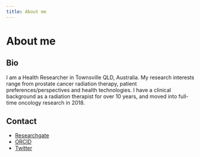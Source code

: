 ```yaml
---
title: About me
---
```


# About me

## Bio

I am a Health Researcher in Townsville QLD, Australia. My research interests range from prostate cancer radiation therapy, patient preferences/perspectives and health technologies. I have a clinical background as a radiation therapist for over 10 years, and moved into full-time oncology research in 2018. 

## Contact

- [Researchgate](https://www.researchgate.net/profile/Amy_Brown6)
- [ORCID](https://orcid.org/0000-0003-4520-2485)
- [Twitter](https://twitter.com/AmyBrownRT)
